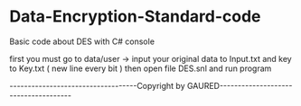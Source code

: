 # Data-Encryption-Standard-code
Basic code about DES with C# console

first you must go to data/user -> input your original data to Input.txt and key to Key.txt ( new line every bit )
then open file DES.snl and run program


-----------------------------------Copyright by GAURED-------------------------------------
